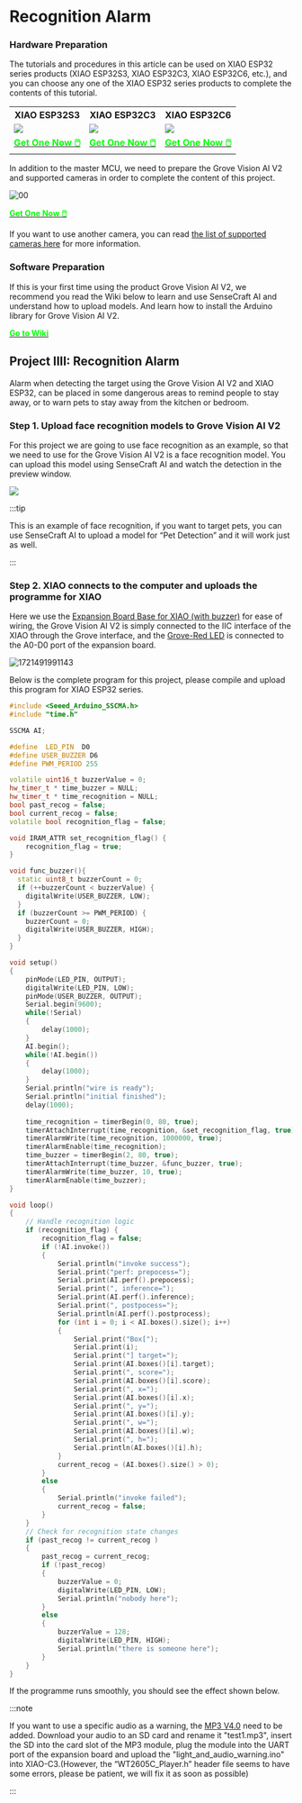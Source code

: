 # Recognition Alarm
### Hardware Preparation

The tutorials and procedures in this article can be used on XIAO ESP32 series products (XIAO ESP32S3, XIAO ESP32C3, XIAO ESP32C6, etc.), and you can choose any one of the XIAO ESP32 series products to complete the contents of this tutorial.

<div class="table-center">
	<table align="center">
		<tr>
			<th>XIAO ESP32S3</th>
			<th>XIAO ESP32C3</th>
            <th>XIAO ESP32C6</th>
		</tr>
		<tr>
			<td><div style={{textAlign:'center'}}><img src="https://files.seeedstudio.com/wiki/SeeedStudio-XIAO-ESP32S3/img/xiaoesp32s3.jpg" style={{width:250, height:'auto'}}/></div></td>
			<td><div style={{textAlign:'center'}}><img src="https://files.seeedstudio.com/wiki/XIAO_WiFi/board-pic.png" style={{width:110, height:'auto'}}/></div></td>
            <td><div style={{textAlign:'center'}}><img src="https://files.seeedstudio.com/wiki/SeeedStudio-XIAO-ESP32C6/img/xiaoc6.jpg" style={{width:250, height:'auto'}}/></div></td>
		</tr>
		<tr>
			<td><div class="get_one_now_container" style={{textAlign: 'center'}}>
				<a class="get_one_now_item" href="https://www.seeedstudio.com/XIAO-ESP32S3-p-5627.html">
				<strong><span><font color={'FFFFFF'} size={"4"}> Get One Now 🖱️</font></span></strong>
				</a>
			</div></td>
			<td><div class="get_one_now_container" style={{textAlign: 'center'}}>
				<a class="get_one_now_item" href="https://www.seeedstudio.com/seeed-xiao-esp32c3-p-5431.html">
				<strong><span><font color={'FFFFFF'} size={"4"}> Get One Now 🖱️</font></span></strong>
				</a>
			</div></td>
            <td><div class="get_one_now_container" style={{textAlign: 'center'}}>
				<a class="get_one_now_item" href="https://www.seeedstudio.com/Seeed-Studio-XIAO-ESP32C6-p-5884.html">
				<strong><span><font color={'FFFFFF'} size={"4"}> Get One Now 🖱️</font></span></strong>
				</a>
			</div></td>
		</tr>
	</table>
</div>

In addition to the master MCU, we need to prepare the Grove Vision AI V2 and supported cameras in order to complete the content of this project.

![00](https://github.com/user-attachments/assets/76156c4a-6476-490b-b109-68785fe8d2f9)

<div class="get_one_now_container" style={{textAlign: 'center'}}>
    <a class="get_one_now_item" href="https://www.seeedstudio.com/Grove-Vision-AI-V2-Kit-p-5852.html">
            <strong><span><font color={'FFFFFF'} size={"4"}> Get One Now 🖱️</font></span></strong>
    </a>
</div>

If you want to use another camera, you can read [the list of supported cameras here](https://wiki.seeedstudio.com/Grove-vision-ai-v2-camera-supported/) for more information.


### Software Preparation

If this is your first time using the product Grove Vision AI V2, we recommend you read the Wiki below to learn and use SenseCraft AI and understand how to upload models. And learn how to install the Arduino library for Grove Vision AI V2.

<div class="get_one_now_container" style={{textAlign: 'center'}}>
    <a class="get_one_now_item" href="https://wiki.seeedstudio.com/grove_vision_ai_v2_software_support/">
            <strong><span><font color={'FFFFFF'} size={"4"}>Go to Wiki</font></span></strong>
    </a>
</div>

## Project IIII: Recognition Alarm

Alarm when detecting the target using the Grove Vision AI V2 and XIAO ESP32, can be placed in some dangerous areas to remind people to stay away, or to warn pets to stay away from the kitchen or bedroom.

### Step 1. Upload face recognition models to Grove Vision AI V2

For this project we are going to use face recognition as an example, so that we need to use for the Grove Vision AI V2 is a face recognition model. You can upload this model using SenseCraft AI and watch the detection in the preview window.

<div style={{textAlign:'center'}}><img src="https://files.seeedstudio.com/wiki/visionai_v2_demo/1.png" style={{width:1000, height:'auto'}}/></div>

:::tip

This is an example of face recognition, if you want to target pets, you can use SenseCraft AI to upload a model for “Pet Detection” and it will work just as well.

:::

### Step 2. XIAO connects to the computer and uploads the programme for XIAO

Here we use the [Expansion Board Base for XIAO (with buzzer)](https://www.seeedstudio.com/Seeeduino-XIAO-Expansion-board-p-4746.html) for ease of wiring, the Grove Vision AI V2 is simply connected to the IIC interface of the XIAO through the Grove interface, and the [Grove-Red LED](https://www.seeedstudio.com/Grove-Red-LED.html) is connected to the A0-D0 port of the expansion board.

![1721491991143](https://github.com/user-attachments/assets/69c6a665-4329-4442-9932-7d565860b5cd)

Below is the complete program for this project, please compile and upload this program for XIAO ESP32 series.

```cpp
#include <Seeed_Arduino_SSCMA.h>
#include "time.h"

SSCMA AI;

#define  LED_PIN  D0
#define USER_BUZZER D6
#define PWM_PERIOD 255

volatile uint16_t buzzerValue = 0;  
hw_timer_t * time_buzzer = NULL;
hw_timer_t * time_recognition = NULL;
bool past_recog = false;
bool current_recog = false;
volatile bool recognition_flag = false;

void IRAM_ATTR set_recognition_flag() {
    recognition_flag = true;
}

void func_buzzer(){
  static uint8_t buzzerCount = 0;
  if (++buzzerCount < buzzerValue) {
    digitalWrite(USER_BUZZER, LOW); 
  }
  if (buzzerCount >= PWM_PERIOD) {
    buzzerCount = 0;
    digitalWrite(USER_BUZZER, HIGH);  
  }
}

void setup()
{
    pinMode(LED_PIN, OUTPUT);
    digitalWrite(LED_PIN, LOW);
    pinMode(USER_BUZZER, OUTPUT);
    Serial.begin(9600);
    while(!Serial)
    {
        delay(1000);
    } 
    AI.begin();
    while(!AI.begin())
    {
        delay(1000);
    }
    Serial.println("wire is ready");
    Serial.println("initial finished");
    delay(1000);
    
    time_recognition = timerBegin(0, 80, true);
    timerAttachInterrupt(time_recognition, &set_recognition_flag, true);
    timerAlarmWrite(time_recognition, 1000000, true);  
    timerAlarmEnable(time_recognition);
    time_buzzer = timerBegin(2, 80, true);
    timerAttachInterrupt(time_buzzer, &func_buzzer, true);
    timerAlarmWrite(time_buzzer, 10, true);
    timerAlarmEnable(time_buzzer);
}

void loop()
{
    // Handle recognition logic
    if (recognition_flag) {
        recognition_flag = false;
        if (!AI.invoke())
        {
            Serial.println("invoke success");
            Serial.print("perf: prepocess=");
            Serial.print(AI.perf().prepocess);
            Serial.print(", inference=");
            Serial.print(AI.perf().inference);
            Serial.print(", postpocess=");
            Serial.println(AI.perf().postprocess);
            for (int i = 0; i < AI.boxes().size(); i++)
            {
                Serial.print("Box[");
                Serial.print(i);
                Serial.print("] target=");
                Serial.print(AI.boxes()[i].target);
                Serial.print(", score=");
                Serial.print(AI.boxes()[i].score);
                Serial.print(", x=");
                Serial.print(AI.boxes()[i].x);
                Serial.print(", y=");
                Serial.print(AI.boxes()[i].y);
                Serial.print(", w=");
                Serial.print(AI.boxes()[i].w);
                Serial.print(", h=");
                Serial.println(AI.boxes()[i].h);
            }
            current_recog = (AI.boxes().size() > 0);
        }
        else 
        {
            Serial.println("invoke failed");
            current_recog = false;
        }
    }
    // Check for recognition state changes
    if (past_recog != current_recog )
    {
        past_recog = current_recog;
        if (!past_recog)
        {
            buzzerValue = 0;
            digitalWrite(LED_PIN, LOW);
            Serial.println("nobody here");
        }
        else
        {
            buzzerValue = 128;
            digitalWrite(LED_PIN, HIGH);
            Serial.println("there is someone here");
        }      
    }
}

```
If the programme runs smoothly, you should see the effect shown below.





:::note

If you want to use a specific audio as a warning, the [MP3 V4.0](https://www.seeedstudio.com/Grove-MP3-V4-p-5862.html) need to be added. Download your audio to an SD card and rename it "test1.mp3", insert the SD into the card slot of the MP3 module, plug the module into the UART port of the expansion board and upload the "light_and_audio_warning.ino" into XIAO-C3.(However, the “WT2605C_Player.h” header file seems to have some errors, please be patient, we will fix it as soon as possible)

:::
